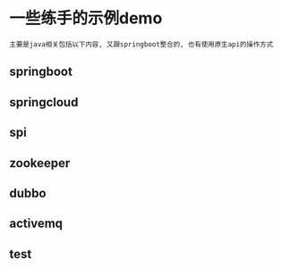 # 一些练手的示例demo
    主要是java相关包括以下内容, 又跟springboot整合的, 也有使用原生api的操作方式
## springboot
## springcloud
## spi
## zookeeper
## dubbo
## activemq
## test
